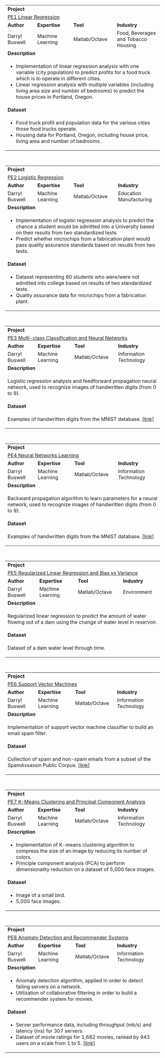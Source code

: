 <table>
<tr></tr>
<tr>
<td colspan="4"><b>Project</b></td>
</tr>
<tr>
<td colspan="4">
<a href="https://github.com/buswedg/Coursera/tree/master/Machine%20Learning/PE1%20Linear%20Regression/">PE1 Linear Regression</a>
</td>
</tr>
<tr>
<td><b>Author</b></td>
<td><b>Expertise</b></td>
<td><b>Tool</b></td>
<td><b>Industry</b></td>
</tr>
<tr>
<td>
Darryl Buswell
</td>
<td>
Machine Learning
</td>
<td>
Matlab/Octave
</td>
<td>
Food, Beverages and Tobacco<br>Housing
</td>
</tr>
<tr>
<td colspan="4"><b>Description</b></td>
</tr>
<tr>
<td colspan="4">
<ul>
<li>Implementation of linear regression analysis with one variable (city population) to predict profits for a food truck which is to operate in different cities.</li>
<li>Linear regression analysis with multiple variables (including living area size and number of bedrooms) to predict the house prices in Portland, Oregon.</li>
</ul>
</td>
</tr>
<tr>
<td colspan="4"><b>Dataset</b></td>
</tr>
<tr>
<td colspan="4">
<ul>
<li>Food truck profit and population data for the various cities those food trucks operate.</li>
<li>Housing data for Portland, Oregon, including house price, living area and number of bedrooms.</li>
</ul>
</td>
</tr>
</table>

<br>

<table>
<tr></tr>
<tr>
<td colspan="4"><b>Project</b></td>
</tr>
<tr>
<td colspan="4">
<a href="https://github.com/buswedg/Coursera/tree/master/Machine%20Learning/PE2%20Logistic%20Regression/">PE2 Logistic Regression</a>
</td>
</tr>
<tr>
<td><b>Author</b></td>
<td><b>Expertise</b></td>
<td><b>Tool</b></td>
<td><b>Industry</b></td>
</tr>
<tr>
<td>
Darryl Buswell
</td>
<td>
Machine Learning
</td>
<td>
Matlab/Octave
</td>
<td>
Education<br>Manufacturing
</td>
</tr>
<tr>
<td colspan="4"><b>Description</b></td>
</tr>
<tr>
<td colspan="4">
<ul>
<li>Implementation of logistic regression analysis to predict the chance a student would be admitted into a University based on their results from two standardized tests.</li>
<li>Predict whether microchips from a fabrication plant would pass quality assurance standards based on results from two tests.</li>
</ul>
</td>
</tr>
<tr>
<td colspan="4"><b>Dataset</b></td>
</tr>
<tr>
<td colspan="4">
<ul>
<li>Dataset representing 80 students who were/were not admitted into college based on results of two standardized tests.</li>
<li>Quality assurance data for microchips from a fabrication plant.</li>
</ul>
</td>
</tr>
</table>

<br>

<table>
<tr></tr>
<tr>
<td colspan="4"><b>Project</b></td>
</tr>
<tr>
<td colspan="4">
<a href="https://github.com/buswedg/Coursera/tree/master/Machine%20Learning/PE3%20Multi-class%20Classification%20and%20Neural%20Networks/">PE3 Multi-class Classification and Neural Networks</a>
</td>
</tr>
<tr>
<td><b>Author</b></td>
<td><b>Expertise</b></td>
<td><b>Tool</b></td>
<td><b>Industry</b></td>
</tr>
<tr>
<td>
Darryl Buswell
</td>
<td>
Machine Learning
</td>
<td>
Matlab/Octave
</td>
<td>
Information Technology
</td>
</tr>
<tr>
<td colspan="4"><b>Description</b></td>
</tr>
<tr>
<td colspan="4">
<p>Logistic regression analysis and feedforward propagation neural network, used to recognize images of handwritten digits (from 0 to 9).</li></p>
</td>
</tr>
<tr>
<td colspan="4"><b>Dataset</b></td>
</tr>
<tr>
<td colspan="4">
<p>Examples of handwritten digits from the MNIST database. <a href="http://yann.lecun.com/exdb/mnist/" target="_blank">[link]</a></p>
</td>
</tr>
</table>

<br>

<table>
<tr></tr>
<tr>
<td colspan="4"><b>Project</b></td>
</tr>
<tr>
<td colspan="4">
<a href="https://github.com/buswedg/Coursera/tree/master/Machine%20Learning/PE4%20Neural%20Networks%20Learning/">PE4 Neural Networks Learning</a>
</td>
</tr>
<tr>
<td><b>Author</b></td>
<td><b>Expertise</b></td>
<td><b>Tool</b></td>
<td><b>Industry</b></td>
</tr>
<tr>
<td>
Darryl Buswell
</td>
<td>
Machine Learning
</td>
<td>
Matlab/Octave
</td>
<td>
Information Technology
</td>
</tr>
<tr>
<td colspan="4"><b>Description</b></td>
</tr>
<tr>
<td colspan="4">
<p>Backward propagation algorithm to learn parameters for a neural network, used to recognize images of handwritten digits (from 0 to 9).</li></p>
</td>
</tr>
<tr>
<td colspan="4"><b>Dataset</b></td>
</tr>
<tr>
<td colspan="4">
<p>Examples of handwritten digits from the MNIST database. <a href="http://yann.lecun.com/exdb/mnist/" target="_blank">[link]</a></p>
</td>
</tr>
</table>

<br>

<table>
<tr></tr>
<tr>
<td colspan="4"><b>Project</b></td>
</tr>
<tr>
<td colspan="4">
<a href="https://github.com/buswedg/Coursera/tree/master/Machine%20Learning/PE5%20Regularized%20Linear%20Regression%20and%20Bias%20vs%20Variance/">PE5 Regularized Linear Regression and Bias vs Variance</a>
</td>
</tr>
<tr>
<td><b>Author</b></td>
<td><b>Expertise</b></td>
<td><b>Tool</b></td>
<td><b>Industry</b></td>
</tr>
<tr>
<td>
Darryl Buswell
</td>
<td>
Machine Learning
</td>
<td>
Matlab/Octave
</td>
<td>
Environment
</td>
</tr>
<tr>
<td colspan="4"><b>Description</b></td>
</tr>
<tr>
<td colspan="4">
<p>Regularized linear regression to predict the amount of water flowing out of a dam using the change of water level in reservoir.</li></p>
</td>
</tr>
<tr>
<td colspan="4"><b>Dataset</b></td>
</tr>
<tr>
<td colspan="4">
<p>Dataset of a dam water level through time.</p>
</td>
</tr>
</table>

<br>

<table>
<tr></tr>
<tr>
<td colspan="4"><b>Project</b></td>
</tr>
<tr>
<td colspan="4">
<a href="https://github.com/buswedg/Coursera/tree/master/Machine%20Learning/PE6%20Support%20Vector%20Machines/">PE6 Support Vector Machines</a>
</td>
</tr>
<tr>
<td><b>Author</b></td>
<td><b>Expertise</b></td>
<td><b>Tool</b></td>
<td><b>Industry</b></td>
</tr>
<tr>
<td>
Darryl Buswell
</td>
<td>
Machine Learning
</td>
<td>
Matlab/Octave
</td>
<td>
Information Technology
</td>
</tr>
<tr>
<td colspan="4"><b>Description</b></td>
</tr>
<tr>
<td colspan="4">
<p>Implementation of support vector machine classifier to build an email spam filter.</li></p>
</td>
</tr>
<tr>
<td colspan="4"><b>Dataset</b></td>
</tr>
<tr>
<td colspan="4">
<p>Collection of spam and non-spam emails from a subset of the SpamAssassin Public Corpus. <a href="http://spamassassin.apache.org/publiccorpus/" target="_blank">[link]</a></p>
</td>
</tr>
</table>

<br>

<table>
<tr></tr>
<tr>
<td colspan="4"><b>Project</b></td>
</tr>
<tr>
<td colspan="4">
<a href="https://github.com/buswedg/Coursera/tree/master/Machine%20Learning/PE7%20K-Means%20Clustering%20and%20Principal%20Component%20Analysis/">PE7 K-Means Clustering and Principal Component Analysis</a>
</td>
</tr>
<tr>
<td><b>Author</b></td>
<td><b>Expertise</b></td>
<td><b>Tool</b></td>
<td><b>Industry</b></td>
</tr>
<tr>
<td>
Darryl Buswell
</td>
<td>
Machine Learning
</td>
<td>
Matlab/Octave
</td>
<td>
Information Technology
</td>
</tr>
<tr>
<td colspan="4"><b>Description</b></td>
</tr>
<tr>
<td colspan="4">
<ul>
<li>Implementation of K-means clustering algorithm to compress the size of an image by reducing its number of colors.</li>
<li>Principle component analysis (PCA) to perform dimensionality reduction on a dataset of 5,000 face images.</li>
</ul>
</td>
</tr>
<tr>
<td colspan="4"><b>Dataset</b></td>
</tr>
<tr>
<td colspan="4">
<ul>
<li>Image of a small bird.</li>
<li>5,000 face images.</li>
</ul>
</td>
</tr>
</table>

<br>

<table>
<tr></tr>
<tr>
<td colspan="4"><b>Project</b></td>
</tr>
<tr>
<td colspan="4">
<a href="https://github.com/buswedg/Coursera/tree/master/Machine%20Learning/PE8%20Anomaly%20Detection%20and%20Recommender%20Systems/">PE8 Anomaly Detection and Recommender Systems</a>
</td>
</tr>
<tr>
<td><b>Author</b></td>
<td><b>Expertise</b></td>
<td><b>Tool</b></td>
<td><b>Industry</b></td>
</tr>
<tr>
<td>
Darryl Buswell
</td>
<td>
Machine Learning
</td>
<td>
Matlab/Octave
</td>
<td>
Information Technology
</td>
</tr>
<tr>
<td colspan="4"><b>Description</b></td>
</tr>
<tr>
<td colspan="4">
<ul>
<li>Anomaly detection algorithm, applied in order to detect failing servers on a network.</li>
<li>Utilization of collaborative filtering in order to build a recommender system for movies.</li>
</ul>
</td>
</tr>
<tr>
<td colspan="4"><b>Dataset</b></td>
</tr>
<tr>
<td colspan="4">
<ul>
<li>Server performance data, including throughput (mb/s) and latency (ms) for 307 servers.</li>
<li>Dataset of movie ratings for 1,682 movies, ranked by 943 users on a scale from 1 to 5. <a href="http://grouplens.org/datasets/movielens/" target="_blank">[link]</a></li>
</ul>
</td>
</tr>
</table>
